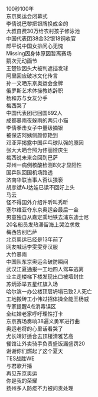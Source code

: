 100秒100年  
东京奥运会闭幕式  
李倩说巴黎把银牌换成金的  
大叔自费30万给农村孩子修泳池  
中国代表团38金32银18铜收官  
郎平说中国女排问心无愧  
Missing因身体原因暂离赛场  
鹅次元动画节  
王楚钦因头大被判遮挡发球  
阿里回应破冰文化传言  
孙一文晒东京奥运会金牌  
俄罗斯艺术体操教练辞职  
杨和苏与女友分手  
梅西哭了  
中国代表团已回国692人  
成都暴雨夜躲雨的两只小猫  
李倩拳击女子中量级摘银  
被保洁阿姨侧颜惊艳到  
邓亚萍揭露中国乒乓球队强的原因  
张大大晒合照为佟丽娅庆生  
梅西说未来会回到巴萨  
郑州一病例核酸检测8次才显阳性  
国乒队回国机场路透  
济南华联当事人否认猥亵  
胡彦斌AJ达娃已读不回好上头  
马云  
怪不得国外介绍许昕叫秀昕  
塞尔维亚夺东京奥运会最后一金  
男童独自从嘉定乘地铁去浦东迪士尼  
20名船员发热滞留海上哭泣求救  
梅西告别巴萨  
北京奥运已经是13年前了  
网友喊话李雯雯穿汉服  
大竹暴雨  
中国队东京奥运会破防瞬间  
武汉江夏通报一工地四人驾车逃离  
业主走楼梯下楼发现出口被墙封住  
苏炳添举五星红旗入场  
哈尔滨一办公楼顶层坍塌已致2人死亡  
工地搬砖工小伟过招体操全能王杨威  
专家提醒4点消毒误区  
全红婵老家呼吁理性打卡  
东京赛场奏响38遍义勇军进行曲  
奥运老将的心里话看哭了  
尤长靖好适合去顶楼清雅艺高  
餐馆让外卖骑手负责盛饭漏盛罚20  
谢谢你们燃起了这个夏天  
TES战胜WE  
与君歌开播  
再见东京奥运  
你是我的荣耀  
扬州多人防疫不力被问责处理  
